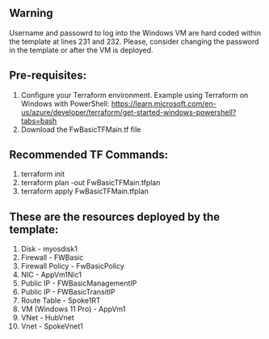 ## Warning

Username and passowrd to log into the Windows VM are hard coded within the template at lines 231 and 232.
Please, consider changing the password in the template or after the VM is deployed.

## Pre-requisites:
1. Configure your Terraform environment. Example using Terraform on Windows with PowerShell: https://learn.microsoft.com/en-us/azure/developer/terraform/get-started-windows-powershell?tabs=bash
2. Download the FwBasicTFMain.tf file

## Recommended TF Commands:
1. terraform init
2. terraform plan -out FwBasicTFMain.tfplan
3. terraform apply FwBasicTFMain.tfplan

## These are the resources deployed by the template:
1. Disk - myosdisk1
2. Firewall - FWBasic
3. Firewall Policy - FwBasicPolicy
4. NIC - AppVm1Nic1
5. Public IP - FWBasicManagementIP
6. Public IP - FWBasicTransitIP
7. Route Table - Spoke1RT
8. VM (Windows 11 Pro) - AppVm1
9. VNet - HubVnet
10. Vnet - SpokeVnet1
